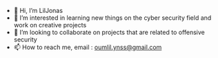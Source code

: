 - 👋 Hi, I’m LilJonas
- 👀 I’m interested in learning new things on the cyber security field and work on creative projects 
- 💞️ I’m looking to collaborate on projects that are related to offensive security
- 📫 How to reach me, email : oumlil.ynss@gmail.com

<!---
LilJonas/LilJonas is a ✨ special ✨ repository because its `README.md` (this file) appears on your GitHub profile.
You can click the Preview link to take a look at your changes.
--->
